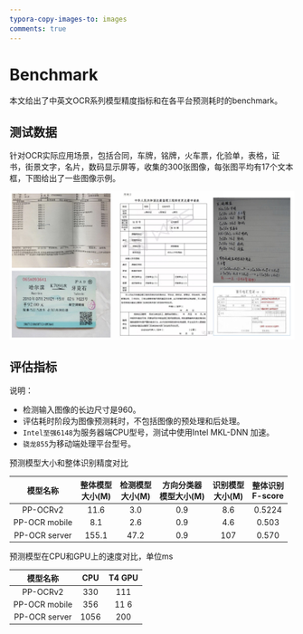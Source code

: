 ```yaml
---
typora-copy-images-to: images
comments: true
---
```


# Benchmark

本文给出了中英文OCR系列模型精度指标和在各平台预测耗时的benchmark。

## 测试数据

针对OCR实际应用场景，包括合同，车牌，铭牌，火车票，化验单，表格，证书，街景文字，名片，数码显示屏等，收集的300张图像，每张图平均有17个文本框，下图给出了一些图像示例。

![img](./images/doc.jpg)

## 评估指标

说明：

- 检测输入图像的长边尺寸是960。
- 评估耗时阶段为图像预测耗时，不包括图像的预处理和后处理。
- `Intel至强6148`为服务器端CPU型号，测试中使用Intel MKL-DNN 加速。
- `骁龙855`为移动端处理平台型号。

预测模型大小和整体识别精度对比

|   模型名称    | 整体模型<br>大小\(M\) | 检测模型<br>大小\(M\) | 方向分类器<br>模型大小\(M\) | 识别模型<br>大小\(M\) | 整体识别<br>F\-score |
| :-----------: | :-------------------: | :-------------------: | :-------------------------: | :-------------------: | :------------------: |
|   PP-OCRv2    |         11\.6         |         3\.0          |            0\.9             |         8\.6          |       0\.5224        |
| PP-OCR mobile |         8\.1          |         2\.6          |            0\.9             |         4\.6          |        0\.503        |
| PP-OCR server |        155\.1         |         47\.2         |            0\.9             |          107          |        0\.570        |

预测模型在CPU和GPU上的速度对比，单位ms

|   模型名称    |  CPU  | T4 GPU |
| :-----------: | :---: | :----: |
|   PP-OCRv2    |  330  |  111   |
| PP-OCR mobile |  356  |  11 6  |
| PP-OCR server | 1056  |  200   |
